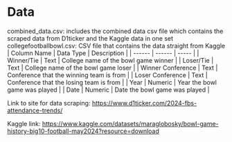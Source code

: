 # Data

combined_data.csv: includes the combined data csv file which contains the scraped data from D1ticker and the Kaggle data in one set
collegefootballbowl.csv: CSV file that contains the data straight from Kaggle
| Column Name | Data Type | Description | 
| ------ | ------ | ----- |
| Winner/Tie | Text | College name of the bowl game winner |
| Loser/Tie | Text | College name of the bowl game loser |
| Winner Conference | Text | Conference that the winning team is from |
| Loser Conference | Text | Conference that the losing team is from |
| Year | Numeric | Year the bowl game was played |
| Date | Numeric | Date the bowl game was played |

Link to site for data scraping: <https://www.d1ticker.com/2024-fbs-attendance-trends/>

Kaggle link: <https://www.kaggle.com/datasets/maraglobosky/bowl-game-history-big10-football-may2024?resource=download>
